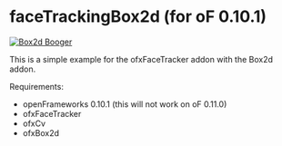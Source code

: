 # faceTrackingBox2d (for oF 0.10.1)
[![Box2d Booger](http://img.youtube.com/vi/2NXiaDighoQ/0.jpg)](http://www.youtube.com/watch?v=2NXiaDighoQ "Box2d Booger")

This is a simple example for the ofxFaceTracker addon with the Box2d addon.

Requirements:
- openFrameworks 0.10.1 (this will not work on oF 0.11.0)
- ofxFaceTracker
- ofxCv
- ofxBox2d

